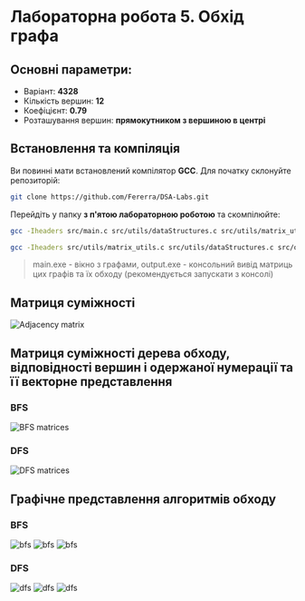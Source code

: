 # Лабораторна робота 5. Обхiд графа

## Основні параметри:

- Варіант: **4328**
- Кількість вершин: **12**
- Коефіцієнт: **0.79**
- Розташування вершин: **прямокутником з вершиною в центрі**

## Встановлення та компіляція

Ви повинні мати встановлений компілятор **GCC**. Для початку склонуйте репозиторій:

```bash
git clone https://github.com/Fererra/DSA-Labs.git
```

Перейдіть у папку **з п'ятою лабораторною роботою** та скомпілюйте:

```bash
gcc -Iheaders src/main.c src/utils/dataStructures.c src/utils/matrix_utils.c src/utils/coords_utils.c src/drawing.c -mwindows -o main.exe
```

```bash
gcc -Iheaders src/utils/matrix_utils.c src/utils/dataStructures.c src/output.c -o output.exe
```

> main.exe - вікно з графами, output.exe - консольний вивід матриць цих графів та їх обходу (рекомендується запускати з консолі)

## Матриця суміжності

![Adjacency matrix](https://github.com/user-attachments/assets/56657db1-e7bd-46dc-ab99-3884f66c23c1)

## Матриця сумiжностi дерева обходу, відповідності вершин і одержаної нумерації та її векторне представлення

### BFS

![BFS matrices](https://github.com/user-attachments/assets/7ff5826c-133b-4e4a-8eee-e7c6dffa1b99)

### DFS

![DFS matrices](https://github.com/user-attachments/assets/985148fa-eaa5-4dd5-bfce-ad3e1ec57dff)

## Графічне представлення алгоритмів обходу

### BFS

![bfs](https://github.com/user-attachments/assets/07953e45-2c39-4d58-a2c6-f701ea597f46)
![bfs](https://github.com/user-attachments/assets/44aa5fd2-692a-40b8-b21c-985f6b254209)
![bfs](https://github.com/user-attachments/assets/873cf3fd-016c-407e-8261-9fe49953d36d)

### DFS

![dfs](https://github.com/user-attachments/assets/73b1685d-f5ef-4593-847b-b9a24b8cdfaa)
![dfs](https://github.com/user-attachments/assets/69f4cc97-9118-4479-862e-b047978399b1)
![dfs](https://github.com/user-attachments/assets/a2273d32-1cbe-4b8e-bdf1-1c54a8709f57)
